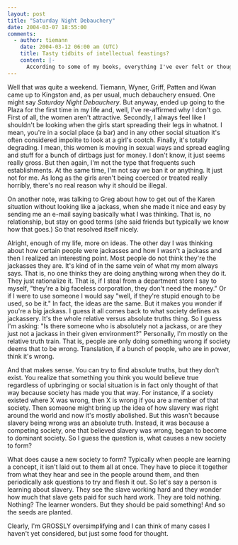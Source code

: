 ```yaml
---
layout: post
title: "Saturday Night Debauchery"
date: 2004-03-07 18:55:00
comments:
  - author: tiemann
    date: 2004-03-12 06:00 am (UTC)
    title: Tasty tidbits of intellectual feastings?
    content: |-
      According to some of my books, everything I've ever felt or thought I knew has been categorized already. It's weird. I wonder if I should take it as a guideline of how to continue. I'm being too vague, but I have a test in a few hours so that's all I'll write. In a social sense, to be truly altruistic might be considered to be a sign of absolute non-jack assery.
---
```


Well that was quite a weekend. Tiemann, Wyner, Griff, Patten and Kwan came up to Kingston and, as per usual, much debauchery ensued. One might say <i>Saturday Night Debauchery</i>. But anyway, ended up going to the Plaza for the first time in my life and, well, I've re-affirmed why I don't go. First of all, the women aren't attractive. Secondly, I always feel like I shouldn't be looking when the girls start spreading their legs in whatnot. I mean, you're in a social place (a bar) and in any other social situation it's often considered impolite to look at a girl's cootch. Finally, it's totally degrading. I mean, this women is moving in sexual ways and spread eagling and stuff for a bunch of dirtbags just for money. I don't know, it just seems really gross. But then again, I'm not the type that frequents such establishments. At the same time, I'm not say we ban it or anything. It just not for me. As long as the girls aren't being coerced or treated really horribly, there's no real reason why it should be illegal.

<!--more-->

On another note, was talking to Greg about how to get out of the Karen situation without looking like a jackass, when she made it nice and easy by sending me an e-mail saying basically what I was thinking. That is, no relationship, but stay on good terms (she said friends but typically we know how that goes.) So that resolved itself nicely.

Alright, enough of my life, more on ideas. The other day I was thinking about how certain people were jackasses and how I wasn't a jackass and then I realized an interesting point. Most people do not think they're the jackasses they are. It's kind of in the same vein of what my mom always says. That is, no one thinks they are doing anything wrong when they do it. They just rationalize it. That is, if I steal from a department store I say to myself, "they're a big faceless corporation, they don't need the money." Or if I were to use someone I would say "well, if they're stupid enough to be used, so be it." In fact, the ideas are the same. But it makes you wonder if you're a big jackass. I guess it all comes back to what society defines as jackassery. It's the whole relative versus absolute truths thing. So I guess I'm asking: "Is there someone who is absolutely not a jackass, or are they just not a jackass in their given environment?" Personally, I'm mostly on the relative truth train. That is, people are only doing something wrong if society deems that to be wrong. Translation, if a bunch of people, who are in power, think it's wrong.

And that makes sense. You can try to find absolute truths, but they don't exist. You realize that something you think you would believe true regardless of upbringing or social situation is in fact only thought of that way because society has made you that way. For instance, if a society existed where X was wrong, then X is wrong if you are a member of that society. Then someone might bring up the idea of how slavery was right around the world and now it's mostly abolished. But this wasn't because slavery being wrong was an absolute truth. Instead, it was because a competing society, one that believed slavery was wrong, began to become to dominant society. So I guess the question is, what causes a new society to form?

What does cause a new society to form? Typically when people are learning a concept, it isn't laid out to them all at once. They have to piece it together from what they hear and see in the people around them, and then periodically ask questions to try and flesh it out. So let's say a person is learning about slavery. They see the slave working hard and they wonder how much that slave gets paid for such hard work. They are told nothing. Nothing? The learner wonders. But they should be paid something! And so the seeds are planted.

Clearly, I'm GROSSLY oversimplifying and I can think of many cases I haven't yet considered, but just some food for thought.
